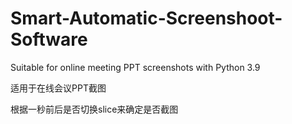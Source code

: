 # Smart-Automatic-Screenshoot-Software

Suitable for online meeting PPT screenshots with Python 3.9

适用于在线会议PPT截图

根据一秒前后是否切换slice来确定是否截图
